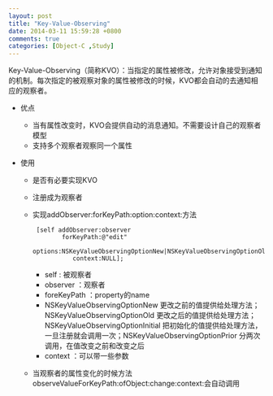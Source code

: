 ```yaml
---
layout: post
title: "Key-Value-Observing"
date: 2014-03-11 15:59:28 +0800
comments: true
categories: [Object-C ,Study]
---
```

Key-Value-Observing（简称KVO）：当指定的属性被修改，允许对象接受到通知的机制。每次指定的被观察对象的属性被修改的时候，KVO都会自动的去通知相应的观察者。

- 优点
	- 当有属性改变时，KVO会提供自动的消息通知。不需要设计自己的观察者模型
	- 支持多个观察者观察同一个属性
	
- 使用
	- 是否有必要实现KVO
	- 注册成为观察者
	- 实现addObserver:forKeyPath:option:context:方法
		```objc
		 [self addObserver:observer
                forKeyPath:@"edit"
                   options:NSKeyValueObservingOptionNew|NSKeyValueObservingOptionOld
                   context:NULL];
        ```
        
       - self : 被观察者
       - observer ：观察者             
       - foreKeyPath ：property的name
       - NSKeyValueObservingOptionNew 更改之前的值提供给处理方法；NSKeyValueObservingOptionOld 更改之后的值提供给处理方法；NSKeyValueObservingOptionInitial 把初始化的值提供给处理方法，一旦注册就会调用一次；NSKeyValueObservingOptionPrior 分两次调用，在值改变之前和改变之后
       - context ：可以带一些参数
	- 当观察者的属性变化的时候方法observeValueForKeyPath:ofObject:change:context:会自动调用